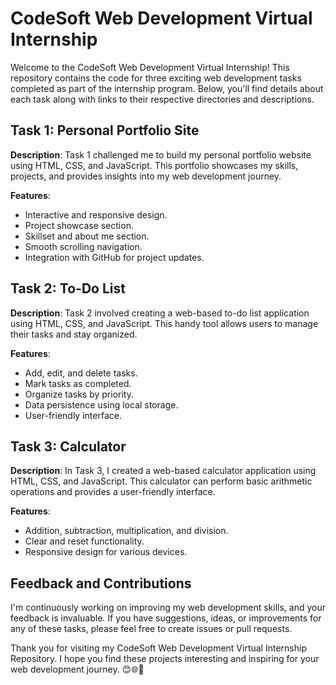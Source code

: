 # CodeSoft Web Development Virtual Internship

Welcome to the CodeSoft Web Development Virtual Internship! This repository contains the code for three exciting web development tasks completed as part of the internship program. Below, you'll find details about each task along with links to their respective directories and descriptions.



## Task 1: Personal Portfolio Site

**Description**: Task 1 challenged me to build my personal portfolio website using HTML, CSS, and JavaScript. This portfolio showcases my skills, projects, and provides insights into my web development journey.
<!--
**Repository**: [Task 1 - Personal Portfolio](https://github.com/Mohasindawal/CodeSoft/tree/main/Task2-Portfolio)

**Live**: [Task 1 - Personal Portfolio](https://yourusername.github.io/Portfolio/) -->

**Features**:
- Interactive and responsive design.
- Project showcase section.
- Skillset and about me section.
- Smooth scrolling navigation.
- Integration with GitHub for project updates.

## Task 2: To-Do List

**Description**: Task 2 involved creating a web-based to-do list application using HTML, CSS, and JavaScript. This handy tool allows users to manage their tasks and stay organized.

<!--
**Repository**: [Task 2 - To-Do List](https://github.com/YourUsername/CodeSoftIntern/tree/main/Task3-TodoList)
-->
**Features**:
- Add, edit, and delete tasks.
- Mark tasks as completed.
- Organize tasks by priority.
- Data persistence using local storage.
- User-friendly interface.

## Task 3: Calculator

**Description**: In Task 3, I created a web-based calculator application using HTML, CSS, and JavaScript. This calculator can perform basic arithmetic operations and provides a user-friendly interface.


**Features**:
- Addition, subtraction, multiplication, and division.
- Clear and reset functionality.
- Responsive design for various devices.

## Feedback and Contributions

I'm continuously working on improving my web development skills, and your feedback is invaluable. If you have suggestions, ideas, or improvements for any of these tasks, please feel free to create issues or pull requests.

Thank you for visiting my CodeSoft Web Development Virtual Internship Repository. I hope you find these projects interesting and inspiring for your web development journey. 😊🌐🚀
